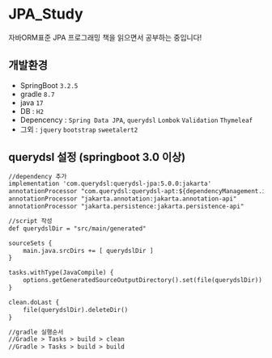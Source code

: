 # JPA_Study
자바ORM표준 JPA 프로그래밍 책을 읽으면서 공부하는 중입니다!

## 개발환경
- SpringBoot `3.2.5`
- gradle `8.7`
- java `17`
- DB : `H2`
- Depencency : `Spring Data JPA`, `querydsl` `Lombok` `Validation` `Thymeleaf`
- 그외 : `jquery` `bootstrap` `sweetalert2`

## querydsl 설정 (springboot 3.0 이상)
```xml
//dependency 추가
implementation 'com.querydsl:querydsl-jpa:5.0.0:jakarta'
annotationProcessor "com.querydsl:querydsl-apt:${dependencyManagement.importedProperties['querydsl.version']}:jakarta"
annotationProcessor "jakarta.annotation:jakarta.annotation-api"
annotationProcessor "jakarta.persistence:jakarta.persistence-api"

//script 작성
def querydslDir = "src/main/generated"

sourceSets {
    main.java.srcDirs += [ querydslDir ]
}

tasks.withType(JavaCompile) {
    options.getGeneratedSourceOutputDirectory().set(file(querydslDir))
}

clean.doLast {
    file(querydslDir).deleteDir()
}

//gradle 실행순서
//Gradle > Tasks > build > clean
//Gradle > Tasks > build > build
```
